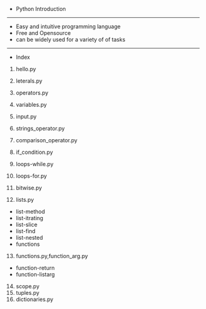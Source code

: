 - Python Introduction

---

- Easy and intuitive programming language
- Free and Opensource
- can be widely used for a variety of of tasks

---

- Index

1. hello.py
2. leterals.py
3. operators.py
4. variables.py
5. input.py
6. strings_operator.py
7. comparison_operator.py
8. if_condition.py
9. loops-while.py
10. loops-for.py
11. bitwise.py

12. lists.py

- list-method
- list-itrating
- list-slice
- list-find
- list-nested
- functions

13. functions.py,function_arg.py

- function-return
- function-listarg

14. scope.py
15. tuples.py
16. dictionaries.py
